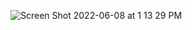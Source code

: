 <!-- # projectmanagment -->
 
![Screen Shot 2022-06-08 at 1 13 29 PM](https://user-images.githubusercontent.com/85137475/172677381-03bb44d0-e94f-4bcc-8e84-064d35d92689.png)
